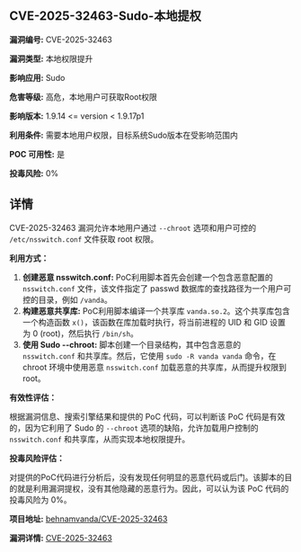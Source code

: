 ## CVE-2025-32463-Sudo-本地提权

**漏洞编号:** CVE-2025-32463

**漏洞类型:** 本地权限提升

**影响应用:** Sudo

**危害等级:** 高危，本地用户可获取Root权限

**影响版本:** 1.9.14 <= version < 1.9.17p1

**利用条件:** 需要本地用户权限，目标系统Sudo版本在受影响范围内

**POC 可用性:** 是

**投毒风险:** 0%

## 详情

CVE-2025-32463 漏洞允许本地用户通过 `--chroot` 选项和用户可控的 `/etc/nsswitch.conf` 文件获取 root 权限。

**利用方式：**

1.  **创建恶意 nsswitch.conf:** PoC利用脚本首先会创建一个包含恶意配置的 `nsswitch.conf` 文件，该文件指定了 passwd 数据库的查找路径为一个用户可控的目录，例如 `/vanda`。
2.  **构建恶意共享库:**  PoC利用脚本编译一个共享库 `vanda.so.2`。这个共享库包含一个构造函数 `x()`，该函数在库加载时执行，将当前进程的 UID 和 GID 设置为 0 (root)，然后执行 `/bin/sh`。 
3.  **使用 Sudo --chroot:** 脚本创建一个目录结构，其中包含恶意的 `nsswitch.conf` 和共享库。然后，它使用 `sudo -R vanda vanda` 命令，在 chroot 环境中使用恶意 `nsswitch.conf` 加载恶意的共享库，从而提升权限到 root。

**有效性评估：**

根据漏洞信息、搜索引擎结果和提供的 PoC 代码，可以判断该 PoC 代码是有效的，因为它利用了 Sudo 的 `--chroot` 选项的缺陷，允许加载用户控制的 `nsswitch.conf` 和共享库，从而实现本地权限提升。

**投毒风险评估：**

对提供的PoC代码进行分析后，没有发现任何明显的恶意代码或后门。该脚本的目的就是利用漏洞提权，没有其他隐藏的恶意行为。因此，可以认为该 PoC 代码的投毒风险为 0%。

**项目地址:** [behnamvanda/CVE-2025-32463](https://github.com/behnamvanda/CVE-2025-32463)

**漏洞详情:** [CVE-2025-32463](https://nvd.nist.gov/vuln/detail/CVE-2025-32463)